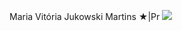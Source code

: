 Maria Vitória Jukowski Martins 
★|Pr
![](https://tenor.com/pt-BR/view/spongebob-squarepants-gay-rainbow-lgbt-pride-month-gif-13950795600460153441)
